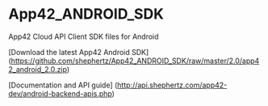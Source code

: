 App42_ANDROID_SDK
=================

App42 Cloud API Client SDK files for Android

[Download the latest App42 Android SDK] (https://github.com/shephertz/App42_ANDROID_SDK/raw/master/2.0/app42_android_2.0.zip)

[Documentation and API guide] (http://api.shephertz.com/app42-dev/android-backend-apis.php)
